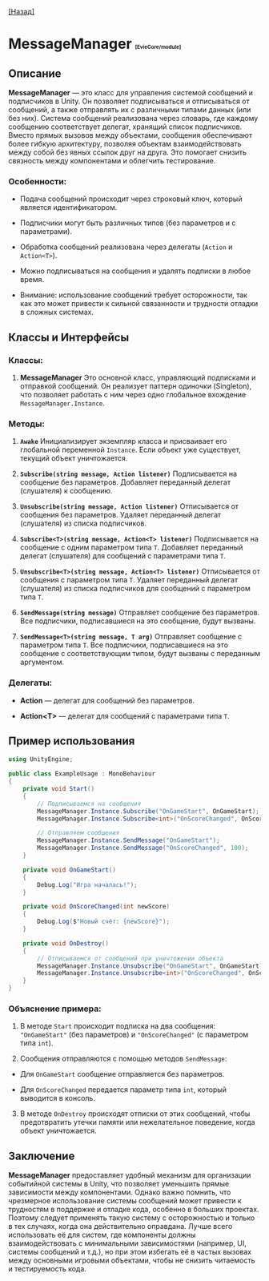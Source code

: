 [[Назад]](./main.md)

# MessageManager <span style="font-size: 10px">[EvieCore/module]</span>

## Описание 
**MessageManager**  — это класс для управления системой сообщений и подписчиков в Unity. Он позволяет подписываться и отписываться от сообщений, а также отправлять их с различными типами данных (или без них). Система сообщений реализована через словарь, где каждому сообщению соответствует делегат, хранящий список подписчиков.
Вместо прямых вызовов между объектами, сообщения обеспечивают более гибкую архитектуру, позволяя объектам взаимодействовать между собой без явных ссылок друг на друга. Это помогает снизить связность между компонентами и облегчить тестирование.

### Особенности: 

- Подача сообщений происходит через строковый ключ, который является идентификатором.

- Подписчики могут быть различных типов (без параметров и с параметрами).
 
- Обработка сообщений реализована через делегаты (`Action` и `Action<T>`).

- Можно подписываться на сообщения и удалять подписки в любое время.

- Внимание: использование сообщений требует осторожности, так как это может привести к сильной связанности и трудности отладки в сложных системах.

## Классы и Интерфейсы 

### Классы: 
 
1. **MessageManager** 
Это основной класс, управляющий подписками и отправкой сообщений. Он реализует паттерн одиночки (Singleton), что позволяет работать с ним через одно глобальное вхождение `MessageManager.Instance`.

### Методы: 
 
1. **`Awake`** 
Инициализирует экземпляр класса и присваивает его глобальной переменной `Instance`. Если объект уже существует, текущий объект уничтожается.
 
2. **`Subscribe(string message, Action listener)`** 
Подписывается на сообщение без параметров. Добавляет переданный делегат (слушателя) к сообщению.
 
3. **`Unsubscribe(string message, Action listener)`** 
Отписывается от сообщения без параметров. Удаляет переданный делегат (слушателя) из списка подписчиков.
 
4. **`Subscribe<T>(string message, Action<T> listener)`** 
Подписывается на сообщение с одним параметром типа `T`. Добавляет переданный делегат (слушателя) для сообщений с параметрами типа `T`.
 
5. **`Unsubscribe<T>(string message, Action<T> listener)`** 
Отписывается от сообщения с параметром типа `T`. Удаляет переданный делегат (слушателя) из списка подписчиков для сообщений с параметром типа `T`.
 
6. **`SendMessage(string message)`** 
Отправляет сообщение без параметров. Все подписчики, подписавшиеся на это сообщение, будут вызваны.
 
7. **`SendMessage<T>(string message, T arg)`** 
Отправляет сообщение с параметром типа `T`. Все подписчики, подписавшиеся на это сообщение с соответствующим типом, будут вызваны с переданным аргументом.

### Делегаты: 
 
- **Action**  — делегат для сообщений без параметров.
 
- **Action\<T>**  — делегат для сообщений с параметрами типа `T`.

## Пример использования 


```csharp
using UnityEngine;

public class ExampleUsage : MonoBehaviour
{
    private void Start()
    {
        // Подписываемся на сообщения
        MessageManager.Instance.Subscribe("OnGameStart", OnGameStart);
        MessageManager.Instance.Subscribe<int>("OnScoreChanged", OnScoreChanged);

        // Отправляем сообщения
        MessageManager.Instance.SendMessage("OnGameStart");
        MessageManager.Instance.SendMessage("OnScoreChanged", 100);
    }

    private void OnGameStart()
    {
        Debug.Log("Игра началась!");
    }

    private void OnScoreChanged(int newScore)
    {
        Debug.Log($"Новый счёт: {newScore}");
    }

    private void OnDestroy()
    {
        // Отписываемся от сообщений при уничтожении объекта
        MessageManager.Instance.Unsubscribe("OnGameStart", OnGameStart);
        MessageManager.Instance.Unsubscribe<int>("OnScoreChanged", OnScoreChanged);
    }
}
```

### Объяснение примера: 
 
1. В методе `Start` происходит подписка на два сообщения: `"OnGameStart"` (без параметров) и `"OnScoreChanged"` (с параметром типа `int`).
 
2. Сообщения отправляются с помощью методов `SendMessage`: 
  - Для `OnGameStart` сообщение отправляется без параметров.
 
  - Для `OnScoreChanged` передается параметр типа `int`, который выводится в консоль.
 
3. В методе `OnDestroy` происходят отписки от этих сообщений, чтобы предотвратить утечки памяти или нежелательное поведение, когда объект уничтожается.

## Заключение 
**MessageManager**  предоставляет удобный механизм для организации событийной системы в Unity, что позволяет уменьшить прямые зависимости между компонентами. Однако важно помнить, что чрезмерное использование системы сообщений может привести к трудностям в поддержке и отладке кода, особенно в больших проектах. Поэтому следует применять такую систему с осторожностью и только в тех случаях, когда она действительно оправдана.
Лучше всего использовать её для систем, где компоненты должны взаимодействовать с минимальными зависимостями (например, UI, системы сообщений и т.д.), но при этом избегать её в частых вызовах между основными игровыми объектами, чтобы не снизить читаемость и тестируемость кода.